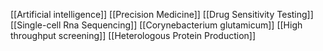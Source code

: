 [[Artificial intelligence]]
[[Precision Medicine]]
[[Drug Sensitivity Testing]]
[[Single-cell Rna Sequencing]]
[[Corynebacterium glutamicum]]
[[High throughput screening]]
[[Heterologous Protein Production]]
